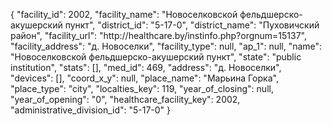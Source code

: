 {
    "facility_id": 2002,
    "facility_name": "Новоселковской фельдшерско-акушерский пункт",
    "district_id": "5-17-0",
    "district_name": "Пуховичский район",
    "facility_url": "http:\/\/healthcare.by\/instinfo.php?orgnum=15137",
    "facility_address": "д. Новоселки",
    "facility_type": null,
    "ap_1": null,
    "name": "Новоселковской фельдшерско-акушерский пункт",
    "state": "public institution",
    "stats": [],
    "med_id": 469,
    "address": "д. Новоселки",
    "devices": [],
    "coord_x_y": null,
    "place_name": "Марьина Горка",
    "place_type": "city",
    "localties_key": 119,
    "year_of_closing": null,
    "year_of_opening": "0",
    "healthcare_facility_key": 2002,
    "administrative_division_id": "5-17-0"
}
